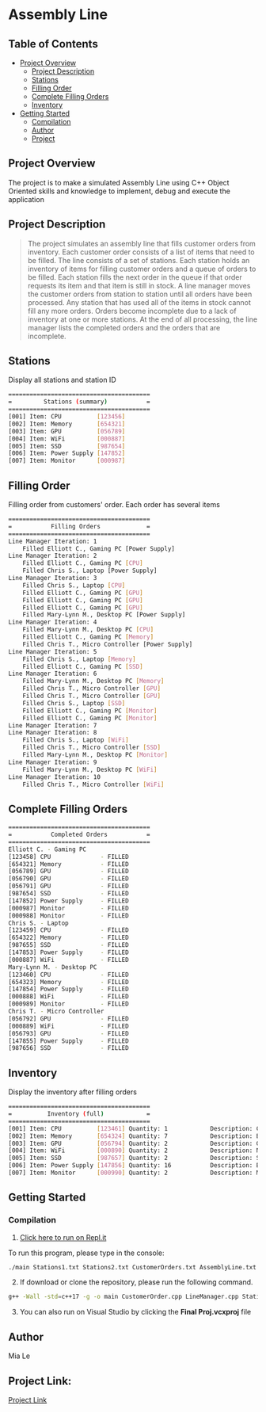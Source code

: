 # Assembly Line

## Table of Contents
* [Project Overview](#project-overview)
  * [Project Description](#project-description)
  * [Stations](#stations)
  * [Filling Order](#filling-order)
  * [Complete Filling Orders](#complete-filling-orders)
  * [Inventory](#inventory)
* [Getting Started](#getting-started)
  * [Compilation](#compilation)
  * [Author](#author)
  * [Project](#project)

## Project Overview

The project is to make a simulated Assembly Line using C++ Object Oriented skills and knowledge to implement, debug and execute the application 

## Project Description

>The project simulates an assembly line that fills customer orders from inventory. Each customer order consists of a list of items that need to be filled. The line consists of a set of stations. Each station holds an inventory of items for filling customer orders and a queue of orders to be filled. Each station fills the next order in the queue if that order requests its item and that item is still in stock. A line manager moves the customer orders from station to station until all orders have been processed. Any station that has used all of the items in stock cannot fill any more orders. Orders become incomplete due to a lack of inventory at one or more stations. At the end of all processing, the line manager lists the completed orders and the orders that are incomplete.

## Stations
Display all stations and station ID


```sh
========================================
=         Stations (summary)           =
========================================
[001] Item: CPU          [123456]
[002] Item: Memory       [654321]
[003] Item: GPU          [056789]
[004] Item: WiFi         [000887]
[005] Item: SSD          [987654]
[006] Item: Power Supply [147852]
[007] Item: Monitor      [000987]
```

## Filling Order
Filling order from customers' order. Each order has several items

```sh
========================================
=           Filling Orders             =
========================================
Line Manager Iteration: 1
    Filled Elliott C., Gaming PC [Power Supply]
Line Manager Iteration: 2
    Filled Elliott C., Gaming PC [CPU]
    Filled Chris S., Laptop [Power Supply]
Line Manager Iteration: 3
    Filled Chris S., Laptop [CPU]
    Filled Elliott C., Gaming PC [GPU]
    Filled Elliott C., Gaming PC [GPU]
    Filled Elliott C., Gaming PC [GPU]
    Filled Mary-Lynn M., Desktop PC [Power Supply]
Line Manager Iteration: 4
    Filled Mary-Lynn M., Desktop PC [CPU]
    Filled Elliott C., Gaming PC [Memory]
    Filled Chris T., Micro Controller [Power Supply]
Line Manager Iteration: 5
    Filled Chris S., Laptop [Memory]
    Filled Elliott C., Gaming PC [SSD]
Line Manager Iteration: 6
    Filled Mary-Lynn M., Desktop PC [Memory]
    Filled Chris T., Micro Controller [GPU]
    Filled Chris T., Micro Controller [GPU]
    Filled Chris S., Laptop [SSD]
    Filled Elliott C., Gaming PC [Monitor]
    Filled Elliott C., Gaming PC [Monitor]
Line Manager Iteration: 7
Line Manager Iteration: 8
    Filled Chris S., Laptop [WiFi]
    Filled Chris T., Micro Controller [SSD]
    Filled Mary-Lynn M., Desktop PC [Monitor]
Line Manager Iteration: 9
    Filled Mary-Lynn M., Desktop PC [WiFi]
Line Manager Iteration: 10
    Filled Chris T., Micro Controller [WiFi]
```

## Complete Filling Orders

```sh
========================================
=           Completed Orders           =
========================================
Elliott C. - Gaming PC
[123458] CPU              - FILLED
[654321] Memory           - FILLED
[056789] GPU              - FILLED
[056790] GPU              - FILLED
[056791] GPU              - FILLED
[987654] SSD              - FILLED
[147852] Power Supply     - FILLED
[000987] Monitor          - FILLED
[000988] Monitor          - FILLED
Chris S. - Laptop
[123459] CPU              - FILLED
[654322] Memory           - FILLED
[987655] SSD              - FILLED
[147853] Power Supply     - FILLED
[000887] WiFi             - FILLED
Mary-Lynn M. - Desktop PC
[123460] CPU              - FILLED
[654323] Memory           - FILLED
[147854] Power Supply     - FILLED
[000888] WiFi             - FILLED
[000989] Monitor          - FILLED
Chris T. - Micro Controller
[056792] GPU              - FILLED
[000889] WiFi             - FILLED
[056793] GPU              - FILLED
[147855] Power Supply     - FILLED
[987656] SSD              - FILLED
```

## Inventory
Display the inventory after filling orders

```sh
========================================
=          Inventory (full)            =
========================================
[001] Item: CPU          [123461] Quantity: 1            Description: Central Processing Unit
[002] Item: Memory       [654324] Quantity: 7            Description: Basic Flash Memory
[003] Item: GPU          [056794] Quantity: 2            Description: Graphic Processing Unit
[004] Item: WiFi         [000890] Quantity: 2            Description: Network Card with WiFi
[005] Item: SSD          [987657] Quantity: 2            Description: Solid State Drive
[006] Item: Power Supply [147856] Quantity: 16           Description: Basic AC Power Supply
[007] Item: Monitor      [000990] Quantity: 2            Description: Monitor size 32 inches, 4K

```


## Getting Started


### Compilation

1. [Click here to run on Repl.it](https://repl.it/@tknle/Assembly-Line#main.cpp)

To run this program, please type in the console:

```sh
./main Stations1.txt Stations2.txt CustomerOrders.txt AssemblyLine.txt
```

2. If download or clone the repository, please run the following command.

```sh
g++ -Wall -std=c++17 -g -o main CustomerOrder.cpp LineManager.cpp Station.cpp Utilities.cpp Workstation.cpp main.cpp
```

3. You can also run on Visual Studio by clicking the **Final Proj.vcxproj** file

## Author

Mia Le

## Project Link: 
[Project Link](https://github.com/tknle/Assembly-Line)
